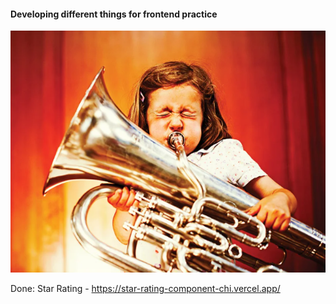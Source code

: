 #### Developing different things for frontend practice ####

![alt text](readme.png "Girl")

Done:
Star Rating - https://star-rating-component-chi.vercel.app/
